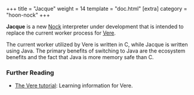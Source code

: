 +++
title = "Jacque"
weight = 14
template = "doc.html"
[extra]
category = "hoon-nock"
+++

**Jacque** is a new [Nock](../nock) interpreter under development that is intended to replace the current worker process for [Vere](../vere).

The current worker utilized by Vere is written in C, while Jacque is written using Java. The primary benefits of switching to Java are the ecosystem benefits and the fact that Java is more memory safe than C.

### Further Reading

- [The Vere tutorial](@/docs/tutorials/vere/_index.md): Learning information for Vere.
